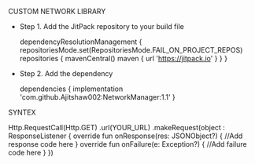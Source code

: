 CUSTOM NETWORK LIBRARY
 
 
 * Step 1. Add the JitPack repository to your build file

     dependencyResolutionManagement {
		repositoriesMode.set(RepositoriesMode.FAIL_ON_PROJECT_REPOS)
		repositories {
			mavenCentral()
			maven { url 'https://jitpack.io' }
		}
	}
   
* Step 2. Add the dependency

    dependencies {
	        implementation 'com.github.Ajitshaw002:NetworkManager:1.1'
	}


SYNTEX 

  Http.RequestCall(Http.GET)
                .url(YOUR_URL)
                .makeRequest(object : ResponseListener {
                    override fun onResponse(res: JSONObject?) {
                        //Add response code here
                    }
                    override fun onFailure(e: Exception?) {
                        //Add failure code here
                    }
                })
